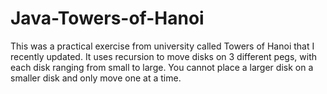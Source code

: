 # Java-Towers-of-Hanoi
This was a practical exercise from university called Towers of Hanoi that I recently updated. 
It uses recursion to move disks on 3 different pegs, with each disk ranging from small to large. 
You cannot place a larger disk on a smaller disk and only move one at a time.
